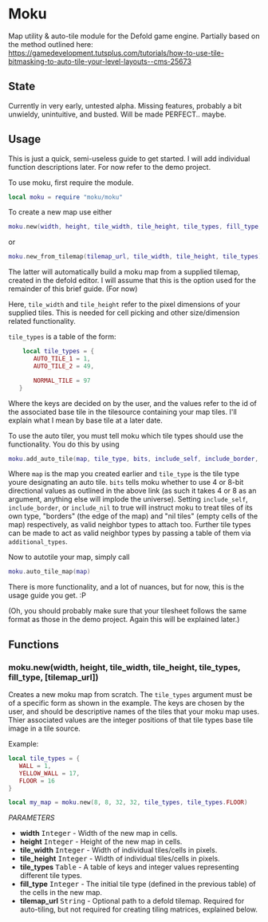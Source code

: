 # Moku
Map utility &amp; auto-tile module for the Defold game engine. Partially based on the method outlined here: https://gamedevelopment.tutsplus.com/tutorials/how-to-use-tile-bitmasking-to-auto-tile-your-level-layouts--cms-25673

## State
Currently in very early, untested alpha. Missing features, probably a bit unwieldy, unintuitive, and busted. Will be made PERFECT.. maybe.

## Usage
This is just a quick, semi-useless guide to get started. I will add individual function descriptions later. For now refer to the demo project.

To use moku, first require the module.

```lua
local moku = require "moku/moku"
```

To create a new map use either 

```lua
moku.new(width, height, tile_width, tile_height, tile_types, fill_type, tilemap_url)
```

or 

```lua
moku.new_from_tilemap(tilemap_url, tile_width, tile_height, tile_types)
```

The latter will automatically build a moku map from a supplied tilemap, created in the defold editor. I will assume that this is the option used for the remainder of this brief guide. (For now)

Here, `tile_width` and `tile_height` refer to the pixel dimensions of your supplied tiles. This is needed for cell picking and other size/dimension related functionality. 

`tile_types` is a table of the form:

 ```lua
     local tile_types = {
        AUTO_TILE_1 = 1,
        AUTO_TILE_2 = 49,

        NORMAL_TILE = 97
    }
```
    
Where the keys are decided on by the user, and the values refer to the id of the associated base tile in the tilesource containing your map tiles. I'll explain what I mean by base tile at a later date.

To use the auto tiler, you must tell moku which tile types should use the functionality. You do this by using

```lua
moku.add_auto_tile(map, tile_type, bits, include_self, include_border, include_nil, additional_types)
```
Where `map` is the map you created earlier and `tile_type` is the tile type youre designating an auto tile. `bits` tells moku whether to use 4 or 8-bit directional values as outlined in the above link (as such it takes 4 or 8 as an argument, anything else will implode the universe). Setting `include_self`, `include_border`, or `include_nil` to true will instruct moku to treat tiles of its own type, "borders" (the edge of the map) and "nil tiles" (empty cells of the map) respectively, as valid neighbor types to attach too. Further tile types can be made to act as valid neighbor types by passing a table of them via `additional_types`.

Now to autotile your map, simply call

```lua
moku.auto_tile_map(map)
```

There is more functionality, and a lot of nuances, but for now, this is the usage guide you get. :P

(Oh, you should probably make sure that your tilesheet follows the same format as those in the demo project. Again this will be explained later.)

## Functions

### moku.new(width, height, tile_width, tile_height, tile_types, fill_type, [tilemap_url])
Creates a new moku map from scratch. The `tile_types` argument must be of a specific form as shown in the example. The keys are chosen by the user, and should be descriptive names of the tiles that your moku map uses. Thier associated values are the integer positions of that tile types base tile image in a tile source.

Example:

 ```lua
 local tile_types = {
    WALL = 1,
    YELLOW_WALL = 17,
    FLOOR = 16
 }
 
local my_map = moku.new(8, 8, 32, 32, tile_types, tile_types.FLOOR)
```

_PARAMETERS_
* __width__ <kbd>Integer</kbd> - Width of the new map in cells.
* __height__ <kbd>Integer</kbd> - Height of the new map in cells.
* __tile_width__ <kbd>Integer</kbd> - Width of individual tiles/cells in pixels.
* __tile_height__ <kbd>Integer</kbd> - Width of individual tiles/cells in pixels.
* __tile_types__ <kbd>Table</kbd> - A table of keys and integer values representing different tile types.
* __fill_type__ <kbd>Integer</kbd> - The initial tile type (defined in the previous table) of the cells in the new map.  
* __tilemap_url__ <kbd>String</kbd> - Optional path to a defold tilemap. Required for auto-tiling, but not required for creating tiling matrices, explained below. 
